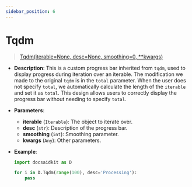 ```yaml
---
sidebar_position: 6
---
```


# Tqdm

>[Tqdm(iterable=None, desc=None, smoothing=0, **kwargs)](https://github.com/DocsaidLab/DocsaidKit/blob/012540eebaebb2718987dd3ec0f7dcf40f403caa/docsaidkit/utils/custom_tqdm.py#L8)

- **Description**: This is a custom progress bar inherited from `tqdm`, used to display progress during iteration over an iterable. The modification we made to the original `tqdm` is in the `total` parameter. When the user does not specify `total`, we automatically calculate the length of the `iterable` and set it as `total`. This design allows users to correctly display the progress bar without needing to specify `total`.

- **Parameters**:
    - **iterable** (`Iterable`): The object to iterate over.
    - **desc** (`str`): Description of the progress bar.
    - **smoothing** (`int`): Smoothing parameter.
    - **kwargs** (`Any`): Other parameters.

- **Example**:

    ```python
    import docsaidkit as D

    for i in D.Tqdm(range(100), desc='Processing'):
        pass
    ```
